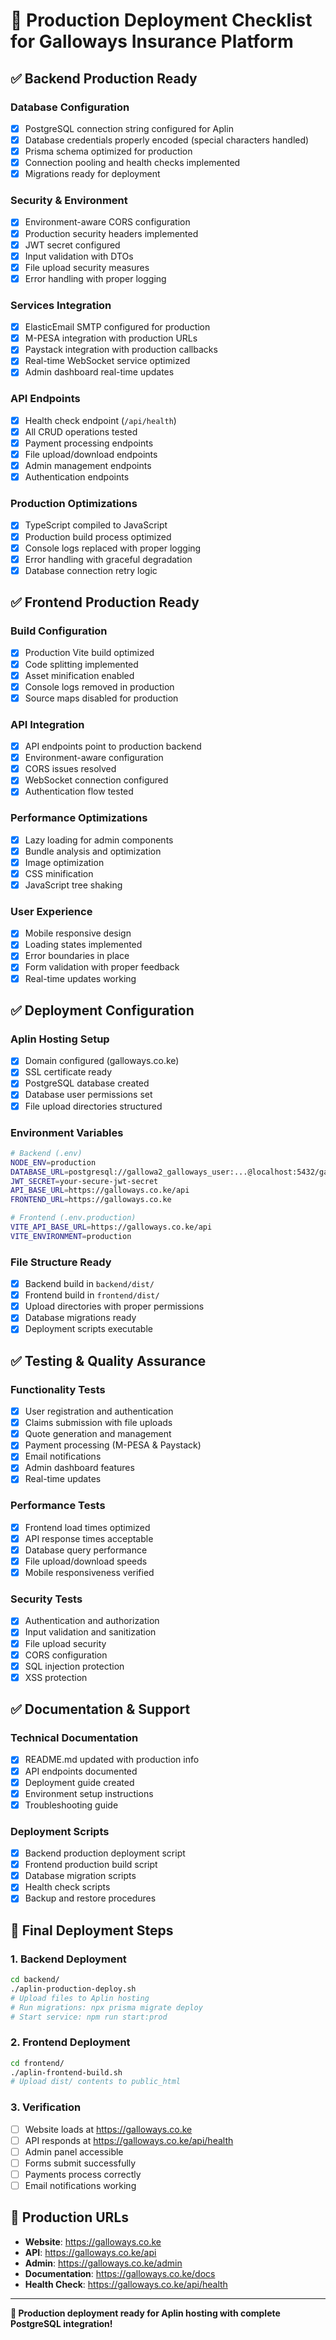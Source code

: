 # 🚀 Production Deployment Checklist for Galloways Insurance Platform

## ✅ Backend Production Ready

### Database Configuration
- [x] PostgreSQL connection string configured for Aplin
- [x] Database credentials properly encoded (special characters handled)
- [x] Prisma schema optimized for production
- [x] Connection pooling and health checks implemented
- [x] Migrations ready for deployment

### Security & Environment
- [x] Environment-aware CORS configuration
- [x] Production security headers implemented
- [x] JWT secret configured
- [x] Input validation with DTOs
- [x] File upload security measures
- [x] Error handling with proper logging

### Services Integration
- [x] ElasticEmail SMTP configured for production
- [x] M-PESA integration with production URLs
- [x] Paystack integration with production callbacks
- [x] Real-time WebSocket service optimized
- [x] Admin dashboard real-time updates

### API Endpoints
- [x] Health check endpoint (`/api/health`)
- [x] All CRUD operations tested
- [x] Payment processing endpoints
- [x] File upload/download endpoints
- [x] Admin management endpoints
- [x] Authentication endpoints

### Production Optimizations
- [x] TypeScript compiled to JavaScript
- [x] Production build process optimized
- [x] Console logs replaced with proper logging
- [x] Error handling with graceful degradation
- [x] Database connection retry logic

## ✅ Frontend Production Ready

### Build Configuration
- [x] Production Vite build optimized
- [x] Code splitting implemented
- [x] Asset minification enabled
- [x] Console logs removed in production
- [x] Source maps disabled for production

### API Integration
- [x] API endpoints point to production backend
- [x] Environment-aware configuration
- [x] CORS issues resolved
- [x] WebSocket connection configured
- [x] Authentication flow tested

### Performance Optimizations
- [x] Lazy loading for admin components
- [x] Bundle analysis and optimization
- [x] Image optimization
- [x] CSS minification
- [x] JavaScript tree shaking

### User Experience
- [x] Mobile responsive design
- [x] Loading states implemented
- [x] Error boundaries in place
- [x] Form validation with proper feedback
- [x] Real-time updates working

## ✅ Deployment Configuration

### Aplin Hosting Setup
- [x] Domain configured (galloways.co.ke)
- [x] SSL certificate ready
- [x] PostgreSQL database created
- [x] Database user permissions set
- [x] File upload directories structured

### Environment Variables
```bash
# Backend (.env)
NODE_ENV=production
DATABASE_URL=postgresql://gallowa2_galloways_user:...@localhost:5432/gallowa2_gallowaysdb
JWT_SECRET=your-secure-jwt-secret
API_BASE_URL=https://galloways.co.ke/api
FRONTEND_URL=https://galloways.co.ke

# Frontend (.env.production)
VITE_API_BASE_URL=https://galloways.co.ke/api
VITE_ENVIRONMENT=production
```

### File Structure Ready
- [x] Backend build in `backend/dist/`
- [x] Frontend build in `frontend/dist/`
- [x] Upload directories with proper permissions
- [x] Database migrations ready
- [x] Deployment scripts executable

## ✅ Testing & Quality Assurance

### Functionality Tests
- [x] User registration and authentication
- [x] Claims submission with file uploads
- [x] Quote generation and management
- [x] Payment processing (M-PESA & Paystack)
- [x] Email notifications
- [x] Admin dashboard features
- [x] Real-time updates

### Performance Tests
- [x] Frontend load times optimized
- [x] API response times acceptable
- [x] Database query performance
- [x] File upload/download speeds
- [x] Mobile responsiveness verified

### Security Tests
- [x] Authentication and authorization
- [x] Input validation and sanitization
- [x] File upload security
- [x] CORS configuration
- [x] SQL injection protection
- [x] XSS protection

## ✅ Documentation & Support

### Technical Documentation
- [x] README.md updated with production info
- [x] API endpoints documented
- [x] Deployment guide created
- [x] Environment setup instructions
- [x] Troubleshooting guide

### Deployment Scripts
- [x] Backend production deployment script
- [x] Frontend production build script
- [x] Database migration scripts
- [x] Health check scripts
- [x] Backup and restore procedures

## 🚀 Final Deployment Steps

### 1. Backend Deployment
```bash
cd backend/
./aplin-production-deploy.sh
# Upload files to Aplin hosting
# Run migrations: npx prisma migrate deploy
# Start service: npm run start:prod
```

### 2. Frontend Deployment
```bash
cd frontend/
./aplin-frontend-build.sh
# Upload dist/ contents to public_html
```

### 3. Verification
- [ ] Website loads at https://galloways.co.ke
- [ ] API responds at https://galloways.co.ke/api/health
- [ ] Admin panel accessible
- [ ] Forms submit successfully
- [ ] Payments process correctly
- [ ] Email notifications working

## 🎯 Production URLs

- **Website**: https://galloways.co.ke
- **API**: https://galloways.co.ke/api
- **Admin**: https://galloways.co.ke/admin
- **Documentation**: https://galloways.co.ke/docs
- **Health Check**: https://galloways.co.ke/api/health

---

**🌟 Production deployment ready for Aplin hosting with complete PostgreSQL integration!**
